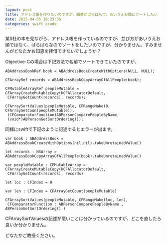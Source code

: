 ```yaml
---
layout: post
title: アドレス帳を作りたいのですが、順番がばらばらで、あいうえお順にソートしたい
date: 2015-04-05 10:23:36
categories: swift xcode
---
```

<p>某S社の本を見ながら、アドレス帳を作っているのですが、並び方があいうえお順ではなく、ばらばらなのでソートをしたいのですが、分かりません。すみませんがどなたかお知恵を拝借できないでしょうか？ </p>

<p>Objective-Cの場合は下記方法で名前でソートできていたのですが、 </p>

```
ABAddressBookRef book = ABAddressBookCreateWithOptions(NULL, NULL); 

CFArrayRef records = ABAddressBookCopyArrayOfAllPeople(book); 

CFMutableArrayRef peopleMutable = CFArrayCreateMutableCopy(kCFAllocatorDefault, 
 CFArrayGetCount(records), records); 

CFArraySortValues(peopleMutable, CFRangeMake(0, CFArrayGetCoun(peopleMutable)), 
 (CFComparatorFunction)ABPersonComparePeopleByName,
 (void*)ABPersonGetSortOrdering()); 
```

<p>同様にswiftで下記のように記述するとエラーが出ます。 </p>

```
var book : ABAddressBook = ABAddressBookCreateWithOptions(nil,nil).takeUnretainedValue() 

let records : NSArray = ABAddressBookCopyArrayOfAllPeople(book).takeUnretainedValue() 

var peopleMutable : CFMutableArray = CFArrayCreateMutableCopy(kCFAllocatorDefault,
 CFArrayGetCount(records), records) 

let loc : CFIndex = 0 

var len : CFIndex = CFArrayGetCount(peopleMutable) 

CFArraySortValues(peopleMutable, CFRangeMake(loc, len), 
 CFComparatorFunction : ABPersonComparePeopleByName , ABPersonGetSortOrdering() ) 
```

<p>CFArraySortValuesの記述が悪いことは分かっているのですが、どこを直したら良いか分かりません。 </p>

<p>どなたかご教授ください。 </p>

